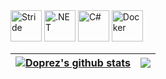 
<img height="50" alt="Stride" src="https://github.com/Doprez/Doprez/assets/73259914/d549613c-570a-480f-8b67-2d25f9a85a98" />
<img height="50" alt=".NET" src="https://github.com/Doprez/Doprez/assets/73259914/82ed9f70-6bc8-4f46-8f31-0a6094210840" />
<img height="50" alt="C#" src="https://github.com/Doprez/Doprez/assets/73259914/7ad0f539-978f-4c66-bec6-48d62b52b3a7" />
<img height="50" alt="Docker" src="https://github.com/Doprez/Doprez/assets/73259914/971fc217-f456-45e8-b829-81404c2a0391" />

<br />

| <a href="https://github.com/anuraghazra/github-readme-stats"><img align="center" src="https://github-readme-stats.vercel.app/api?username=Doprez&show_icons=true&include_all_commits=true&theme=onedark&hide_border=true" alt="Doprez's github stats" /></a> | <img align="center" src="https://github-readme-stats.vercel.app/api/top-langs/?username=Doprez&layout=compact&theme=onedark&hide_border=true" /></a> |
| ------------- | ------------- |

